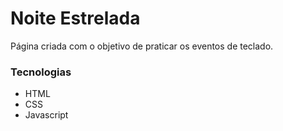# Noite Estrelada

Página criada com o objetivo de praticar os eventos de teclado. 

### Tecnologias
- HTML
- CSS
- Javascript
